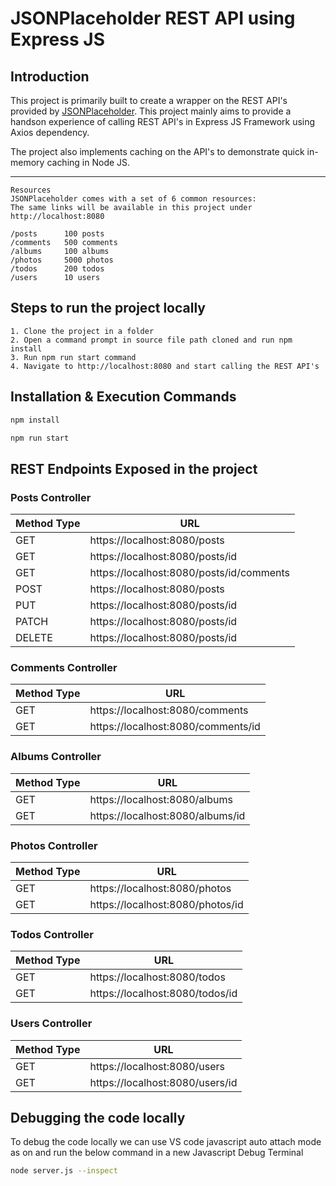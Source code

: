 # **JSONPlaceholder REST API using Express JS**

## Introduction

This project is primarily built to create a wrapper on the REST API's provided by [JSONPlaceholder](https://jsonplaceholder.typicode.com/). This project mainly aims to provide a handson experience of calling REST API's in Express JS Framework using Axios dependency.

The project also implements caching on the API's to demonstrate quick in-memory caching in Node JS.

---

```
Resources
JSONPlaceholder comes with a set of 6 common resources:
The same links will be available in this project under http://localhost:8080

/posts		100 posts
/comments	500 comments
/albums		100 albums
/photos		5000 photos
/todos		200 todos
/users		10 users
```



## Steps to run the project locally

```
1. Clone the project in a folder
2. Open a command prompt in source file path cloned and run npm install
3. Run npm run start command
4. Navigate to http://localhost:8080 and start calling the REST API's 
```

## Installation & Execution Commands

```bash
npm install

npm run start
```

## REST Endpoints Exposed in the project

### Posts Controller

| **Method Type** | **URL**                                  |
| --------------- | ---------------------------------------- |
| GET             | https://localhost:8080/posts             |
| GET             | https://localhost:8080/posts/id          |
| GET             | https://localhost:8080/posts/id/comments |
| POST            | https://localhost:8080/posts             |
| PUT             | https://localhost:8080/posts/id          |
| PATCH           | https://localhost:8080/posts/id          |
| DELETE          | https://localhost:8080/posts/id          |

### Comments Controller

| **Method Type** | **URL**                                     |
| --------------- | ------------------------------------------- |
| GET             | https://localhost:8080/comments             |
| GET             | https://localhost:8080/comments/id          |

### Albums Controller


| **Method Type** | **URL**                                   |
| --------------- | ----------------------------------------- |
| GET             | https://localhost:8080/albums             |
| GET             | https://localhost:8080/albums/id          |

### Photos Controller


| **Method Type** | **URL**                                   |
| --------------- | ----------------------------------------- |
| GET             | https://localhost:8080/photos             |
| GET             | https://localhost:8080/photos/id          |

### Todos Controller


| **Method Type** | **URL**                                     |
| --------------- | ------------------------------------------- |
| GET             | https://localhost:8080/todos                |
| GET             | https://localhost:8080/todos/id	            |

### Users Controller


| **Method Type** | **URL**                                     |
| --------------- | ------------------------------------------- |
| GET             | https://localhost:8080/users                |
| GET             | https://localhost:8080/users/id             |



## Debugging the code locally

To debug the code locally we can use VS code javascript auto attach mode as on and run the below command in a new Javascript Debug Terminal

```bash
node server.js --inspect
```



